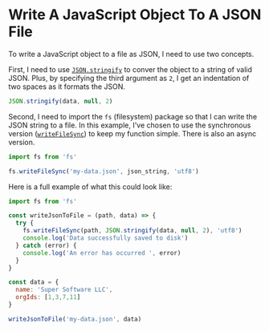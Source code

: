# Write A JavaScript Object To A JSON File

To write a JavaScript object to a file as JSON, I need to use two concepts.

First, I need to use
[`JSON.stringify`](https://developer.mozilla.org/en-US/docs/Web/JavaScript/Reference/Global_Objects/JSON/stringify)
to conver the object to a string of valid JSON. Plus, by specifying the third
argument as `2`, I get an indentation of two spaces as it formats the JSON.

```javascript
JSON.stringify(data, null, 2)
```

Second, I need to import the `fs` (filesystem) package so that I can write the
JSON string to a file. In this example, I've chosen to use the synchronous
version
([`writeFileSync`](https://nodejs.org/api/fs.html#fswritefilesyncfile-data-options))
to keep my function simple. There is also an async version.

```javascript
import fs from 'fs'

fs.writeFileSync('my-data.json', json_string, 'utf8')
```

Here is a full example of what this could look like:

```javascript
import fs from 'fs'

const writeJsonToFile = (path, data) => {
  try {
    fs.writeFileSync(path, JSON.stringify(data, null, 2), 'utf8')
    console.log('Data successfully saved to disk')
  } catch (error) {
    console.log('An error has occurred ', error)
  }
}

const data = {
  name: 'Super Software LLC',
  orgIds: [1,3,7,11]
}

writeJsonToFile('my-data.json', data)
```
